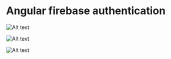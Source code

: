 # Angular firebase authentication

![Alt text](https://pbs.twimg.com/media/DJDyjYdUEAAPrp2.jpg 'Login Component')

![Alt text](https://pbs.twimg.com/media/DJDyjYeUMAAAZdC.jpg 'Credentials')

![Alt text](https://pbs.twimg.com/media/DJDyjYfUEAEP-lc.jpg 'Dashboard Component')
